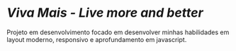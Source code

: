 # <em>Viva Mais - Live more and better</em>
Projeto em desenvolvimento focado em desenvolver minhas habilidades em layout moderno, responsivo e aprofundamento em javascript.
